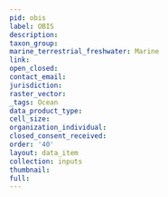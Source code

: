 ```yaml
---
pid: obis
label: OBIS
description: 
taxon_group: 
marine_terrestrial_freshwater: Marine
link: 
open_closed: 
contact_email: 
jurisdiction: 
raster_vector: 
_tags: Ocean
data_product_type: 
cell_size: 
organization_individual: 
closed_consent_received: 
order: '40'
layout: data_item
collection: inputs
thumbnail: 
full: 
---
```

